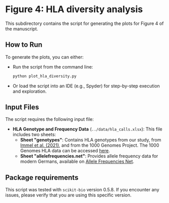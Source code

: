# Figure 4: HLA diversity analysis

This subdirectory contains the script for generating the plots for Figure 4 of the manuscript.

## How to Run

To generate the plots, you can either:
- Run the script from the command line:
  ```bash
  python plot_hla_diversity.py
  ```
- Or load the script into an IDE (e.g., Spyder) for step-by-step execution and exploration.

## Input Files

The script requires the following input file:

- **HLA Genotype and Frequency Data** (`../data/hla_calls.xlsx`): This file includes two sheets:
  - **Sheet "genotypes"**: Contains HLA genotypes from our study, from [Immel et al. (2021)](https://www.nature.com/articles/s42003-020-01627-4), and from the 1000 Genomes Project. The 1000 Genomes HLA data can be accessed [here](https://ftp.1000genomes.ebi.ac.uk/vol1/ftp/data_collections/HLA_types/20181129_HLA_types_full_1000_Genomes_Project_panel.txt).
  - **Sheet "allelefrequencies.net"**: Provides allele frequency data for modern Germans, available on [Allele Frequencies Net](https://www.allelefrequencies.net/pop6001c.asp?pop_id=3767).

## Package requirements

This script was tested with `scikit-bio` version 0.5.8. If you encounter any issues, please verify that you are using this specific version. 
